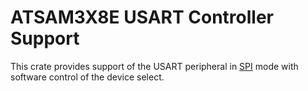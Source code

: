 # ATSAM3X8E USART Controller Support

This crate provides support of the USART peripheral in [SPI](https://github.com/godunko/a0b-spi) mode with software control of the device select.

